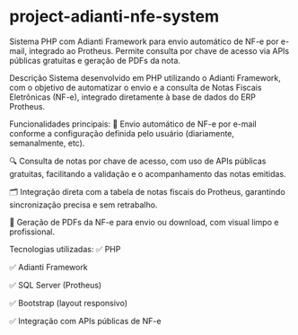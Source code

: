 # project-adianti-nfe-system
Sistema PHP com Adianti Framework para envio automático de NF-e por e-mail, integrado ao Protheus. Permite consulta por chave de acesso via APIs públicas gratuitas e geração de PDFs da nota.

Descrição
Sistema desenvolvido em PHP utilizando o Adianti Framework, com o objetivo de automatizar o envio e a consulta de Notas Fiscais Eletrônicas (NF-e), integrado diretamente à base de dados do ERP Protheus.

Funcionalidades principais:
📩 Envio automático de NF-e por e-mail conforme a configuração definida pelo usuário (diariamente, semanalmente, etc).

🔍 Consulta de notas por chave de acesso, com uso de APIs públicas gratuitas, facilitando a validação e o acompanhamento das notas emitidas.

🗂️ Integração direta com a tabela de notas fiscais do Protheus, garantindo sincronização precisa e sem retrabalho.

📄 Geração de PDFs da NF-e para envio ou download, com visual limpo e profissional.

Tecnologias utilizadas:
✅ PHP

✅ Adianti Framework

✅ SQL Server (Protheus)

✅ Bootstrap (layout responsivo)

✅ Integração com APIs públicas de NF-e
